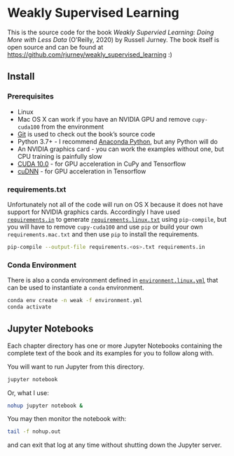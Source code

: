 # Weakly Supervised Learning

This is the source code for the book *Weakly Supervied Learning: Doing More with Less Data* (O'Reilly, 2020) by Russell Jurney. The book itself is open source and can be found at <https://github.com/rjurney/weakly_supervised_learning> :)

## Install

### Prerequisites

* Linux
* Mac OS X can work if you have an NVIDIA GPU and remove `cupy-cuda100` from the environment
* [Git](https://git-scm.com/download) is used to check out the book’s source code
* Python 3.7+ - I recommend [Anaconda Python](https://www.anaconda.com/distribution/), but any Python will do
* An NVIDIA graphics card - you can work the examples without one, but CPU training is painfully slow
* [CUDA 10.0](https://developer.nvidia.com/cuda-10.0-download-archive) - for GPU acceleration in CuPy and Tensorflow
* [cuDNN](https://developer.nvidia.com/cudnn) - for GPU acceleration in Tensorflow

### requirements.txt

Unfortunately not all of the code will run on OS X because it does not have support for NVIDIA graphics cards. Accordingly I have used [`requirements.in`](requirements.in) to generate
[`requirements.linux.txt`](requirements.linux.txt) using  `pip-compile`, but you will have to remove `cupy-cuda100` and use `pip` or build your own `requirements.mac.txt` and then use `pip` to install the requirements.

```bash
pip-compile --output-file requirements.<os>.txt requirements.in
```

### Conda Environment

There is also a conda environment defined in [`environment.linux.yml`](environment.linux.yml) that can be used to instantiate a `conda` environment.

```bash
conda env create -n weak -f environment.yml
conda activate
```

## Jupyter Notebooks

Each chapter directory has one or more Jupyter Notebooks containing the complete text of the book and its examples for you to follow along with. 

You will want to run Jupyter from this directory.

```bash
jupyter notebook
```

Or, what I use:

```bash
nohup jupyter notebook &
```

You may then monitor the notebook with:

```bash
tail -f nohup.out
```

and can exit that log at any time without shutting down the Jupyter server.
